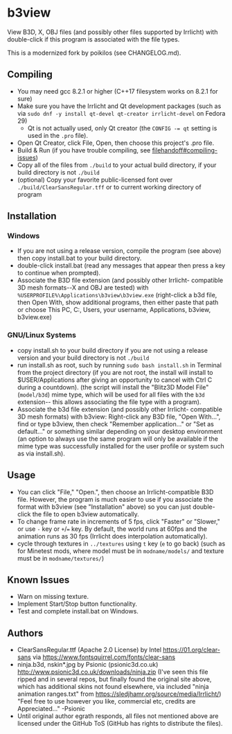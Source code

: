 # b3view
View B3D, X, OBJ files (and possibly other files supported by Irrlicht)
with double-click if this program is associated with the file types.

This is a modernized fork by poikilos (see CHANGELOG.md).

## Compiling
* You may need gcc 8.2.1 or higher (C++17 filesystem works on 8.2.1
  for sure)
* Make sure you have the Irrlicht and Qt development packages
  (such as via `sudo dnf -y install qt-devel qt-creator irrlicht-devel`
  on Fedora 29)
  - Qt is not actually used, only Qt creator (the `CONFIG -= qt`
    setting is used in the `.pro` file).
* Open Qt Creator, click File, Open, then choose this project's .pro
  file.
* Build & Run (if you have trouble compiling, see
  [filehandoff#compiling-issues](https://github.com/poikilos/filehandoff#compiling-issues))
* Copy all of the files from `./build` to your actual build directory,
  if your build directory is not `./build`
* (optional) Copy your favorite public-licensed font over
  `./build/ClearSansRegular.tff` or to current working directory of
  program

## Installation
### Windows
* If you are not using a release version, compile the program (see
  above) then copy install.bat to your build directory.
* double-click install.bat (read any messages that appear then press
  a key to continue when prompted).
* Associate the B3D file extension (and possibly other Irrlicht-
  compatible 3D mesh formats--X and OBJ are tested) with
  `%USERPROFILE%\Applications\b3view\b3view.exe` (right-click a b3d
  file, then Open With, show additional programs, then either paste that
  path or choose This PC, C:, Users, your username, Applications,
  b3view, b3view.exe)

### GNU/Linux Systems
* copy install.sh to your build directory if you are not using a release
  version and your build directory is not `./build`
* run install.sh as root, such by running `sudo bash install.sh` in
  Terminal from the project directory (if you are not root, the install
  will install to $USER/Applications after giving an opportunity to
  cancel with Ctrl C during a countdown).
  (the script will install the "Blitz3D Model File" (`model/b3d`) mime
  type, which will be used for all files with the `b3d` extension--
  this allows associating the file type with a program).
* Associate the b3d file extension (and possibly other Irrlicht-
  compatible 3D mesh formats) with b3view: Right-click any B3D file,
  "Open With...", find or type b3view, then check "Remember
  application..." or "Set as default..." or something similar depending
  on your desktop environment (an option to always use the same program
  will only be available if the mime type was successfully installed for
  the user profile or system such as via install.sh).


## Usage
* You can click "File," "Open.", then choose an Irrlicht-compatible B3D
  file. However, the program is much easier to use if you associate the
  format with b3view (see "Installation" above) so you can just double-
  click the file to open b3view automatically.
* To change frame rate in increments of 5 fps, click "Faster" or
  "Slower," or use `-` key or `+`/`=` key. By default, the world runs
  at 60fps and the animation runs as 30 fps (Irrlicht does interpolation
  automatically).
* cycle through textures in `../textures` using `t` key (`e` to go back)
  (such as for Minetest mods, where model must be in `modname/models/`
  and texture must be in `modname/textures/`)

## Known Issues
* Warn on missing texture.
* Implement Start/Stop button functionality.
* Test and complete install.bat on Windows.

## Authors
* ClearSansRegular.ttf (Apache 2.0 License) by Intel
  <https://01.org/clear-sans> via
  <https://www.fontsquirrel.com/fonts/clear-sans>
* ninja.b3d, nskin*.jpg by Psionic (psionic3d.co.uk)
  <http://www.psionic3d.co.uk/downloads/ninja.zip>
  (I've seen this file ripped and in several repos, but finally found
  the original site above, which has additional skins not found
  elsewhere, via included "ninja animation ranges.txt" from
  <https://sledjhamr.org/source/media/Irrlicht/>)
  "Feel free to use however you like, commercial etc, credits are
  Appreciated..." -Psionic
* Until original author egrath responds, all files not mentioned above
  are licensed under the GitHub ToS (GitHub has rights to distribute
  the files).
